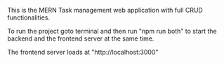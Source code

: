 This is the MERN Task management web application with full CRUD functionalities.

To run the project goto terminal and then run "npm run both" to start the backend and the frontend server at the same time.

The frontend server loads at "http://localhost:3000"

